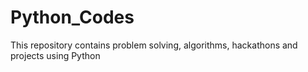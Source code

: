 # Python_Codes
This repository contains problem solving, algorithms, hackathons and projects using Python
